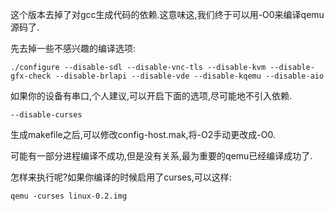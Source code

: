 这个版本去掉了对gcc生成代码的依赖.这意味这,我们终于可以用-O0来编译qemu源码了.

先去掉一些不感兴趣的编译选项:

```shell
./configure --disable-sdl --disable-vnc-tls --disable-kvm --disable-gfx-check --disable-brlapi --disable-vde --disable-kqemu --disable-aio
```

如果你的设备有串口,个人建议,可以开启下面的选项,尽可能地不引入依赖.

```shell
--disable-curses
```

生成makefile之后,可以修改config-host.mak,将-O2手动更改成-O0.

可能有一部分进程编译不成功,但是没有关系,最为重要的qemu已经编译成功了.

怎样来执行呢?如果你编译的时候启用了curses,可以这样:

```shell
qemu -curses linux-0.2.img
```



